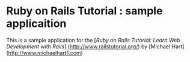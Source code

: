 # Ruby on Rails Tutorial : sample applicaition

This is a sample application for the 
[*Ruby on Rails Tutorial:
Learn Web Development with Rails*]
(http://www.railstutorial.org/)
by [Michael Hart] (http://www.michaelhart1.com)
